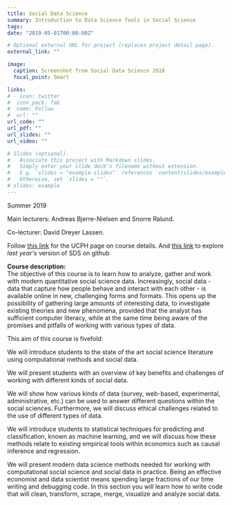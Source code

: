 ```yaml
---
title: Social Data Science
summary: Introduction to Data Science Tools in Social Science
tags:
date: "2019-05-01T00:00:00Z"

# Optional external URL for project (replaces project detail page).
external_link: ""

image:
  caption: Screenshot from Social Data Science 2018
  focal_point: Smart

links:
# - icon: twitter
#  icon_pack: fab
#  name: Follow
#  url: ""
url_code: ""
url_pdf: ""
url_slides: ""
url_video: ""

# Slides (optional).
#   Associate this project with Markdown slides.
#   Simply enter your slide deck's filename without extension.
#   E.g. `slides = "example-slides"` references `content/slides/example-slides.md`.
#   Otherwise, set `slides = ""`.
# slides: example
---
```


Summer 2019

Main lecturers: Andreas Bjerre-Nielsen and Snorre Ralund.

Co-lecturer: David Dreyer Lassen.

Follow [this link](https://kurser.ku.dk/course/aØkk08216u/2018-2019) for the UCPH page on course details. And [this link](https://abjer.github.io/sds/) to explore *last year's* version of SDS on github

**Course description:**<br>
The objective of this course is to learn how to analyze, gather and work with modern quantitative social science data. Increasingly, social data - data that capture how people behave and interact with each other - is available online in new, challenging forms and formats. This opens up the possibility of gathering large amounts of interesting data, to investigate existing theories and new phenomena, provided that the analyst has sufficient computer literacy, while at the same time being aware of the promises and pitfalls of working with various types of data.

This aim of this course is fivefold:

We will introduce students to the state of the art social science literature using computational methods and social data.

We will present students with an overview of key benefits and challenges of working with different kinds of social data.

We will show how various kinds of data (survey, web-based, experimental, administrative, etc.) can be used to answer different questions within the social sciences. Furthermore, we will discuss ethical challenges related to the use of different types of data.

We will introduce students to statistical techniques for predicting and classification, known as machine learning, and we will discuss how these methods relate to existing empirical tools within economics such as causal inference and regression.

We will present modern data science methods needed for working with computational social science and social data in practice. Being an effective economist and data scientist means spending large fractions of our time writing and debugging code. In this section you will learn how to write code that will clean, transform, scrape, merge, visualize and analyze social data.
